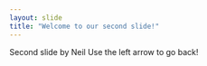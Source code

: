 ```yaml
---
layout: slide
title: "Welcome to our second slide!"
---
```

Second slide by Neil
Use the left arrow to go back!
